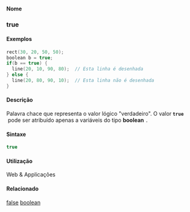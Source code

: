 
#### Nome
### true

#### Exemplos

```pde
rect(30, 20, 50, 50); 
boolean b = true; 
if(b == true) { 
  line(20, 10, 90, 80);  // Esta linha é desenhada 
} else { 
  line(20, 80, 90, 10);  // Esta linha não é desenhada
} 

```



#### Descrição
Palavra chace que representa o valor lógico "verdadeiro". O valor<span style="font-weight: bold;"> `true`  </span> pode ser atribuído apenas a variáveis do tipo **boolean** `. `

#### Sintaxe
```pde
true

```

#### Utilização

	
Web & Applicações

#### Relacionado
[false](false
)
[boolean](boolean
)

